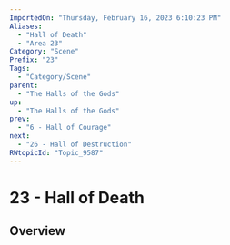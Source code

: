 ```yaml
---
ImportedOn: "Thursday, February 16, 2023 6:10:23 PM"
Aliases:
  - "Hall of Death"
  - "Area 23"
Category: "Scene"
Prefix: "23"
Tags:
  - "Category/Scene"
parent:
  - "The Halls of the Gods"
up:
  - "The Halls of the Gods"
prev:
  - "6 - Hall of Courage"
next:
  - "26 - Hall of Destruction"
RWtopicId: "Topic_9587"
---
```

# 23 - Hall of Death
## Overview
